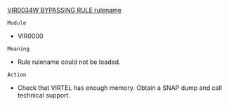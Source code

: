 [VIR0034W BYPASSING RULE rulename](https://virtel.readthedocs.io/en/latest/manuals/virtel/Virtel459MG/messages.html?highlight=VIR0034W#VIR0034W)

`Module`
- 	VIR0000

`Meaning`
- Rule rulename could not be loaded.

`Action`
- Check that VIRTEL has enough memory. Obtain a SNAP dump and call technical support.
